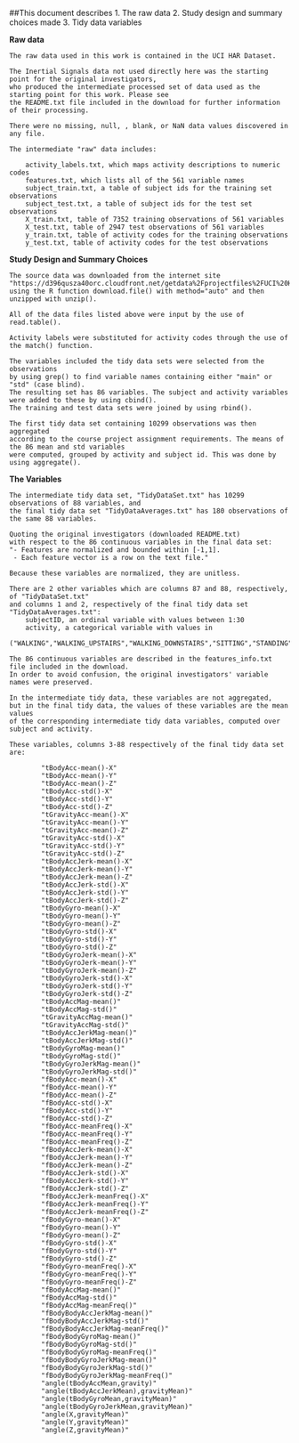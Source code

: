 ##This document describes 
    1. The raw data
    2. Study design and summary choices made
    3. Tidy data variables

**Raw data**

    The raw data used in this work is contained in the UCI HAR Dataset. 
    
    The Inertial Signals data not used directly here was the starting point for the original investigators, 
    who produced the intermediate processed set of data used as the starting point for this work. Please see 
    the README.txt file included in the download for further information of their processing.
    
    There were no missing, null, , blank, or NaN data values discovered in any file.
    
    The intermediate "raw" data includes:
    
        activity_labels.txt, which maps activity descriptions to numeric codes
        features.txt, which lists all of the 561 variable names
        subject_train.txt, a table of subject ids for the training set observations
        subject_test.txt, a table of subject ids for the test set observations
        X_train.txt, table of 7352 training observations of 561 variables
        X_test.txt, table of 2947 test observations of 561 variables
        y_train.txt, table of activity codes for the training observations
        y_test.txt, table of activity codes for the test observations

**Study Design and Summary Choices**

    The source data was downloaded from the internet site
    "https://d396qusza40orc.cloudfront.net/getdata%2Fprojectfiles%2FUCI%20HAR%20Dataset.zip"
    using the R function download.file() with method="auto" and then unzipped with unzip().
    
    All of the data files listed above were input by the use of read.table().
    
    Activity labels were substituted for activity codes through the use of the match() function.
    
    The variables included the tidy data sets were selected from the observations
    by using grep() to find variable names containing either "main" or "std" (case blind).
    The resulting set has 86 variables. The subject and activity variables were added to these by using cbind().
    The training and test data sets were joined by using rbind().
    
    The first tidy data set containing 10299 observations was then aggregated
    according to the course project assignment requirements. The means of the 86 mean and std variables
    were computed, grouped by activity and subject id. This was done by using aggregate().
    
**The Variables**

    The intermediate tidy data set, "TidyDataSet.txt" has 10299 observations of 88 variables, and
    the final tidy data set "TidyDataAverages.txt" has 180 observations of the same 88 variables.
    
    Quoting the original investigators (downloaded README.txt)
    with respect to the 86 continuous variables in the final data set:
    "- Features are normalized and bounded within [-1,1].
     - Each feature vector is a row on the text file."

    Because these variables are normalized, they are unitless.

    There are 2 other variables which are columns 87 and 88, respectively, of "TidyDataSet.txt"
    and columns 1 and 2, respectively of the final tidy data set "TidyDataAverages.txt": 
        subjectID, an ordinal variable with values between 1:30
        activity, a categorical variable with values in 
            ("WALKING","WALKING_UPSTAIRS","WALKING_DOWNSTAIRS","SITTING","STANDING",LAYING")
    
    The 86 continuous variables are described in the features_info.txt file included in the download.
    In order to avoid confusion, the original investigators' variable names were preserved.
    
    In the intermediate tidy data, these variables are not aggregated, 
    but in the final tidy data, the values of these variables are the mean values
    of the corresponding intermediate tidy data variables, computed over subject and activity.
    
    These variables, columns 3-88 respectively of the final tidy data set are:

            "tBodyAcc-mean()-X" 
            "tBodyAcc-mean()-Y" 
            "tBodyAcc-mean()-Z" 
            "tBodyAcc-std()-X" 
            "tBodyAcc-std()-Y" 
            "tBodyAcc-std()-Z" 
            "tGravityAcc-mean()-X" 
            "tGravityAcc-mean()-Y" 
            "tGravityAcc-mean()-Z" 
            "tGravityAcc-std()-X" 
            "tGravityAcc-std()-Y" 
            "tGravityAcc-std()-Z" 
            "tBodyAccJerk-mean()-X" 
            "tBodyAccJerk-mean()-Y" 
            "tBodyAccJerk-mean()-Z" 
            "tBodyAccJerk-std()-X" 
            "tBodyAccJerk-std()-Y" 
            "tBodyAccJerk-std()-Z" 
            "tBodyGyro-mean()-X" 
            "tBodyGyro-mean()-Y" 
            "tBodyGyro-mean()-Z" 
            "tBodyGyro-std()-X" 
            "tBodyGyro-std()-Y" 
            "tBodyGyro-std()-Z" 
            "tBodyGyroJerk-mean()-X" 
            "tBodyGyroJerk-mean()-Y" 
            "tBodyGyroJerk-mean()-Z" 
            "tBodyGyroJerk-std()-X" 
            "tBodyGyroJerk-std()-Y" 
            "tBodyGyroJerk-std()-Z" 
            "tBodyAccMag-mean()" 
            "tBodyAccMag-std()" 
            "tGravityAccMag-mean()" 
            "tGravityAccMag-std()" 
            "tBodyAccJerkMag-mean()" 
            "tBodyAccJerkMag-std()" 
            "tBodyGyroMag-mean()" 
            "tBodyGyroMag-std()" 
            "tBodyGyroJerkMag-mean()" 
            "tBodyGyroJerkMag-std()" 
            "fBodyAcc-mean()-X" 
            "fBodyAcc-mean()-Y" 
            "fBodyAcc-mean()-Z" 
            "fBodyAcc-std()-X" 
            "fBodyAcc-std()-Y" 
            "fBodyAcc-std()-Z" 
            "fBodyAcc-meanFreq()-X" 
            "fBodyAcc-meanFreq()-Y" 
            "fBodyAcc-meanFreq()-Z" 
            "fBodyAccJerk-mean()-X" 
            "fBodyAccJerk-mean()-Y" 
            "fBodyAccJerk-mean()-Z" 
            "fBodyAccJerk-std()-X" 
            "fBodyAccJerk-std()-Y" 
            "fBodyAccJerk-std()-Z" 
            "fBodyAccJerk-meanFreq()-X" 
            "fBodyAccJerk-meanFreq()-Y" 
            "fBodyAccJerk-meanFreq()-Z" 
            "fBodyGyro-mean()-X" 
            "fBodyGyro-mean()-Y" 
            "fBodyGyro-mean()-Z" 
            "fBodyGyro-std()-X" 
            "fBodyGyro-std()-Y" 
            "fBodyGyro-std()-Z" 
            "fBodyGyro-meanFreq()-X" 
            "fBodyGyro-meanFreq()-Y" 
            "fBodyGyro-meanFreq()-Z" 
            "fBodyAccMag-mean()" 
            "fBodyAccMag-std()" 
            "fBodyAccMag-meanFreq()" 
            "fBodyBodyAccJerkMag-mean()" 
            "fBodyBodyAccJerkMag-std()" 
            "fBodyBodyAccJerkMag-meanFreq()" 
            "fBodyBodyGyroMag-mean()" 
            "fBodyBodyGyroMag-std()" 
            "fBodyBodyGyroMag-meanFreq()" 
            "fBodyBodyGyroJerkMag-mean()" 
            "fBodyBodyGyroJerkMag-std()" 
            "fBodyBodyGyroJerkMag-meanFreq()" 
            "angle(tBodyAccMean,gravity)" 
            "angle(tBodyAccJerkMean),gravityMean)" 
            "angle(tBodyGyroMean,gravityMean)" 
            "angle(tBodyGyroJerkMean,gravityMean)" 
            "angle(X,gravityMean)" 
            "angle(Y,gravityMean)" 
            "angle(Z,gravityMean)"
            

